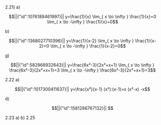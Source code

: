 2.21)
a)
```math
||{"id":1076189461997}||

y=\frac{1}{x}
\lim_{ x \to \infty } \frac{1}{x}=0
\lim_{ x \to -\infty } \frac{1}{x}=0
```

b)
```math
||{"id":1368027710396}||

y=\frac{1}{x-2}
\lim_{ x \to \infty } \frac{1}{x-2}=0
\lim_{ x \to -\infty } \frac{1}{x-2}=0
```

g)
```math
||{"id":582868932643}||

y=\frac{6x²-3}{2x²+x+1}
\lim_{ x \to \infty } \frac{6x²-3}{2x²+x+1}=3
\lim_{ x \to -\infty } \frac{6x²-3}{2x²+x+1}=3
```

2.22
a)
```math
||{"id":1017300411637}||

y=\frac{x²}{x-1}
(x²):(x-1)=x
(x²-x)
-x
```

<div tabindex='-1'contenteditable='false' class='livePrevPlus'></div>

d)
```math
||{"id":1581286767132}||


```

2.23
a)
b)
2.25